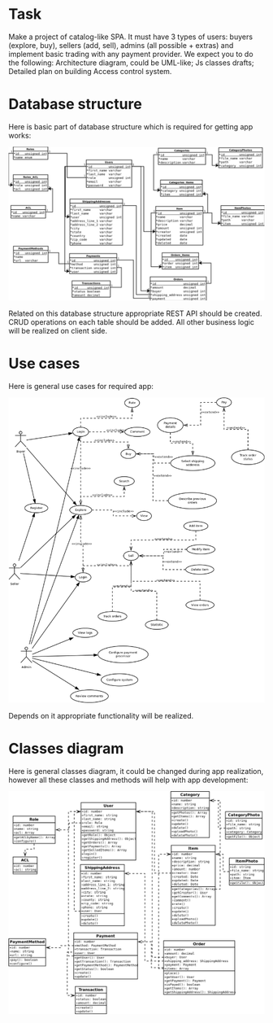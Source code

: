 # Task

Make a project of catalog-like SPA. It must have 3 types of users: buyers (explore, buy), sellers (add, sell), admins (all possible + extras) and implement basic trading with any payment provider.
We expect you to do the following:
Architecture diagram, could be UML-like;
Js classes drafts;
Detailed plan on building Access control system.

# Database structure

Here is basic part of database structure which is required for getting app works:

![Database structure](https://github.com/serhii-havrylenko/pritle/blob/master/database_structure.png)

Related on this database structure appropriate REST API should be created. CRUD operations on each table should be added.
All other business logic will be realized on client side.

# Use cases

Here is general use cases for required app:

![Use cases](https://github.com/serhii-havrylenko/pritle/blob/master/use_cases.png)

Depends on it appropriate functionality will be realized.

# Classes diagram

Here is general classes diagram, it could be changed during app realization, however all these classes and methods will help with app development:

![Classes diagram](https://github.com/serhii-havrylenko/pritle/blob/master/classes.png)
